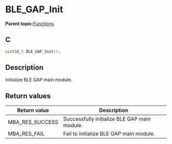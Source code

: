 # BLE\_GAP\_Init

**Parent topic:**[Functions](GUID-0DD261BF-40D6-42CD-8806-9B93D259D1CC.md)

## C

```c
uint16_t BLE_GAP_Init();
```

## Description

Initialize BLE GAP main module.

## Return values

|Return value|Description|
|------------|-----------|
|MBA\_RES\_SUCCESS|Successfully initialize BLE GAP main module.|
|MBA\_RES\_FAIL|Fail to initialize BLE GAP main module.|

